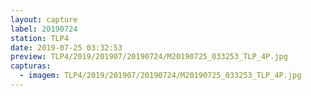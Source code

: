 ```yaml
---
layout: capture
label: 20190724
station: TLP4
date: 2019-07-25 03:32:53
preview: TLP4/2019/201907/20190724/M20190725_033253_TLP_4P.jpg
capturas:
  - imagem: TLP4/2019/201907/20190724/M20190725_033253_TLP_4P.jpg
---
```

